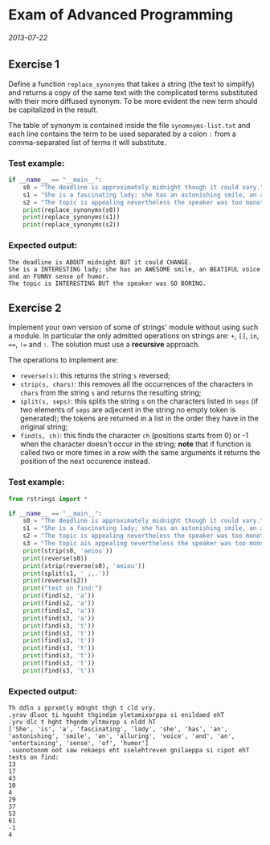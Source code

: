 # Exam of Advanced Programming

###### 2013-07-22

## Exercise 1

Define a function `replace_synonyms` that takes a string (the text to simplify) and returns a copy of the same text with the complicated terms substituted with their more diffused synonym. To be more evident the new term should be capitalized in the result.

The table of synonym is contained inside the file `synomnyms-list.txt` and each line contains the term to be used separated by a colon `:` from a comma-separated list of terms it will substitute.

### Test example:

```py
if __name__ == "__main__":
    s0 = "The deadline is approximately midnight though it could vary."
    s1 = "She is a fascinating lady; she has an astonishing smile, an alluring voice and an entertaining sense of humor."
    s2 = "The topic is appealing nevertheless the speaker was too monotonous."
    print(replace_synonyms(s0))
    print(replace_synonyms(s1))
    print(replace_synonyms(s2))
```

### Expected output:

```code
The deadline is ABOUT midnight BUT it could CHANGE.
She is a INTERESTING lady; she has an AWESOME smile, an BEATIFUL voice and an FUNNY sense of humor.
The topic is INTERESTING BUT the speaker was SO BORING.
```

## Exercise 2

Implement your own version of some of strings' module without using such a module. In particular the only admitted operations on strings are: `+`, `[]`, `in`, `==`, `!=` and `:`. The solution must use a **recursive** approach.

The operations to implement are:

- `reverse(s)`: this returns the string `s` reversed;
- `strip(s, chars)`: this removes all the occurrences of the characters in `chars` from the string `s` and returns the resulting string;
- `split(s, seps)`: this splits the string `s` on the characters listed in `seps` (if two elements of `seps` are adjecent in the string no empty token is generated); the tokens are returned in a list in the order they have in the original string;
- `find(s, ch)`: this finds the character `ch` (positions starts from 0) or -1 when the character doesn't occur in the string; **note** that if function is called two or more times in a row with the same arguments it returns the position of the next occurence instead.

### Test example:

```py
from rstrings import *

if __name__ == "__main__":
    s0 = "The deadline is approximately midnight though it could vary."
    s1 = "She is a fascinating lady; she has an astonishing smile, an alluring voice and an entertaining sense of humor."
    s2 = "The topic is appealing nevertheless the speaker was too monotonous."
    s3 = "The topic ais appealing nevertheless the speaker was too monotonous."
    print(strip(s0, 'aeiou'))
    print(reverse(s0))
    print(strip(reverse(s0), 'aeiou'))
    print(split(s1, ' ;,.'))
    print(reverse(s2))
    print("test on find:")
    print(find(s2, 'a'))
    print(find(s2, 'a'))
    print(find(s2, 'a'))
    print(find(s3, 'a'))
    print(find(s3, 't'))
    print(find(s3, 't'))
    print(find(s3, 't'))
    print(find(s3, 't'))
    print(find(s3, 't'))
    print(find(s3, 't'))
    print(find(s3, 't'))
```

### Expected output:

```code
Th ddln s pprxmtly mdnght thgh t cld vry.
.yrav dluoc ti hguoht thgindim yletamixorppa si enildaed ehT
.yrv dlc t hght thgndm yltmxrpp s nldd hT
['She', 'is', 'a', 'fascinating', 'lady', 'she', 'has', 'an', 'astonishing', 'smile', 'an', 'alluring', 'voice', 'and', 'an', 'entertaining', 'sense', 'of', 'humor']
.suonotonom oot saw rekaeps eht sselehtreven gnilaeppa si cipot ehT
tests on find:
13
17
43
10
4
29
37
53
61
-1
4
```